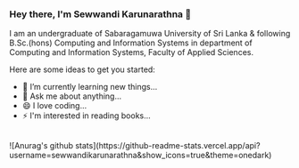 ### Hey there, I'm Sewwandi Karunarathna 👋

I am an undergraduate of Sabaragamuwa University of Sri Lanka & following B.Sc.(hons) Computing and Information Systems in department of Computing and Information Systems, Faculty of Applied Sciences.

Here are some ideas to get you started:

- 🌱 I’m currently learning new things...
- 💬 Ask me about anything...
- 😄 I love coding...
- ⚡ I'm interested in reading books...
<br>
![Anurag's github stats](https://github-readme-stats.vercel.app/api?username=sewwandikarunarathna&show_icons=true&theme=onedark)
